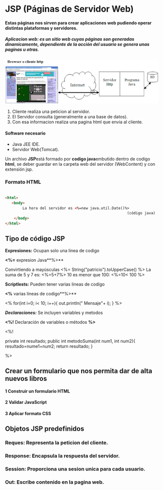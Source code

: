# JSP (Páginas de Servidor Web)
#### Estas páginas nos sirven para crear aplicaciones web pudiendo operar distintas plataformas y servidores. 
##### Aplicacion web: es un sitio web cuyas páginas son generadas dinamicamente, dependiente de la acción del usuario se genera unas paginas u otras.


![](https://github.com/programadorleo/ServidorJava/blob/master/img/clienteservidorbd.png)

1. Cliente realiza una peticion al servidor. 
2. El Servidor consulta (generalmente a una base de datos). 
3. Con esa informacion realiza una pagina html que envia al cliente.


#### Software necesario

- Java JEE IDE.
- Servidor Web(Tomcat).

Un archivo **JSP**está formado por **codigo java**embutido dentro de codigo **html**, se deber guardar en la carpeta web del servidor (WebContent) y con extensión jsp.

### Formato HTML

```html

<html>
   <body>
        La hora del servidor es <%=new java.util.Date()%>
		                                                (código java)
    </body>
</html>
```


## Tipo de código JSP

**Expresiones:** Ocupan solo una linea de codigo 

**<%=** expresion Java**%>**

Convirtiendo a mayúsculas <%= String("patricio").toUpperCase() %>
La suma de 5 y 7 es: <%=5+7%>
10 es menor que 100: <%=10< 100 %>


**Scriptlests:**  Pueden tener varias lineas de codigo

**<%** varias lineas de codigo**%>**


<%
for(int i=0; i< 10; i++){
	out.println(" Mensaje"+ i);
}
%>


***Declaraciones:*** Se incluyen variables y metodos

**<%!** Declaración de variables o métodos **%>**

<%! 

private int resultado;
public int metodoSuma(int num1, int num2){
resultado=nume1+num2;
return resultado;
}

%>

## Crear un formulario que nos permita dar de alta nuevos libros
#### 1 Construir un formulario HTML
#### 2 Validar JavaScript
#### 3 Aplicar formato CSS

## Objetos JSP predefinidos
### Reques: Representa la peticion del cliente.
### Response: Encapsula la respuesta del servidor.
### Session: Proporciona una sesion unica para cada usuario.
### Out: Escribe contenido en la pagina web.

